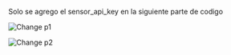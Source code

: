 Solo se agrego el sensor_api_key en la siguiente parte de codigo

![Change p1](https://github.com/DemonBrain/EMERGENTES/assets/81323986/22c9de04-b112-4bc7-9d95-fa67598ac5be)

![Change p2](https://github.com/DemonBrain/EMERGENTES/assets/81323986/74e6bac6-b7ba-47dc-bbb0-17d89d163bea)

